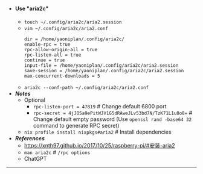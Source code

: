 - #### Use "aria2c"
    - `touch ~/.config/aria2c/aria2.session`
    - `vim ~/.config/aria2c/aria2.conf`
      ```
      dir = /home/yaoniplan/.config/aria2c/
      enable-rpc = true
      rpc-allow-origin-all = true
      rpc-listen-all = true
      continue = true
      input-file = /home/yaoniplan/.config/aria2c/aria2.session
      save-session = /home/yaoniplan/.config/aria2c/aria2.session
      max-concurrent-downloads = 5
      ```
    - `aria2c --conf-path ~/.config/aria2c/aria2.conf`
- ***Notes***
    - Optional
        - `rpc-listen-port = 47819` # Change default 6800 port
        - `rpc-secret = 4jJOSa9ePitWJV1G5dRAweJLv53bd7N/TzK71L1u8o8=` # Change default empty password (Use `openssl rand -base64 32` command to generate RPC secret)
    - `nix profile install nixpkgs#aria2` # Install dependencies
- ***References***
    - https://xnth97.github.io/2017/10/25/raspberry-pi/#安装-aria2
    - `man aria2c` # `/rpc options`
    - ChatGPT
- ---
